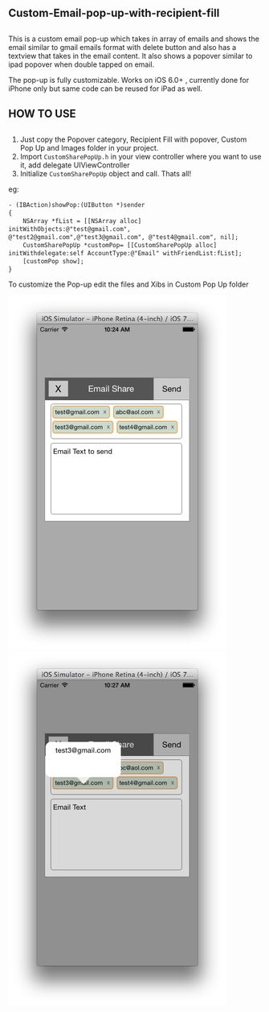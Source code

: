 ## Custom-Email-pop-up-with-recipient-fill
##

This is a custom email pop-up which takes in array of emails and shows
the email similar to gmail emails format with delete button and also has
a textview that takes in the email content. It also shows a popover similar to ipad popover when double tapped on email. 

The pop-up is fully customizable. Works on iOS 6.0+ , currently done for iPhone only but same code can be reused for iPad as well. 

## HOW TO USE
##

1. Just copy the Popover category, Recipient Fill with popover, Custom Pop Up and Images folder in your project.
2. Import `CustomSharePopUp.h` in your view controller where you want to use it, add delegate UIViewController<CustomSharePopUpDelegate>
3. Initialize `CustomSharePopUp` object and call. Thats all!

eg: 

```obj-c
- (IBAction)showPop:(UIButton *)sender
{
    NSArray *fList = [[NSArray alloc] initWithObjects:@"test@gmail.com", @"test2@gmail.com",@"test3@gmail.com", @"test4@gmail.com", nil];
    CustomSharePopUp *customPop= [[CustomSharePopUp alloc] initWithdelegate:self AccountType:@"Email" withFriendList:fList];
    [customPop show];
}
```

To customize the Pop-up edit the files and Xibs in Custom Pop Up folder

![Alt][screenshot1]   ![Alt][screenshot2]

[screenshot1]:https://github.com/feialoh/EmailRecipientFill/blob/master/Screenshot2.png 
[screenshot2]:https://github.com/feialoh/EmailRecipientFill/blob/master/Screenshot1.png
